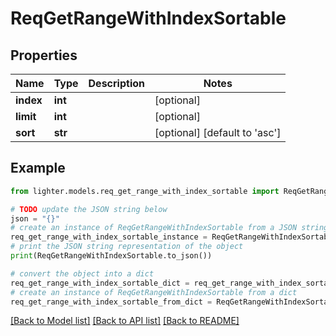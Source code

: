 # ReqGetRangeWithIndexSortable


## Properties

Name | Type | Description | Notes
------------ | ------------- | ------------- | -------------
**index** | **int** |  | [optional] 
**limit** | **int** |  | [optional] 
**sort** | **str** |  | [optional] [default to 'asc']

## Example

```python
from lighter.models.req_get_range_with_index_sortable import ReqGetRangeWithIndexSortable

# TODO update the JSON string below
json = "{}"
# create an instance of ReqGetRangeWithIndexSortable from a JSON string
req_get_range_with_index_sortable_instance = ReqGetRangeWithIndexSortable.from_json(json)
# print the JSON string representation of the object
print(ReqGetRangeWithIndexSortable.to_json())

# convert the object into a dict
req_get_range_with_index_sortable_dict = req_get_range_with_index_sortable_instance.to_dict()
# create an instance of ReqGetRangeWithIndexSortable from a dict
req_get_range_with_index_sortable_from_dict = ReqGetRangeWithIndexSortable.from_dict(req_get_range_with_index_sortable_dict)
```
[[Back to Model list]](../README.md#documentation-for-models) [[Back to API list]](../README.md#documentation-for-api-endpoints) [[Back to README]](../README.md)



